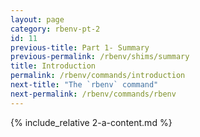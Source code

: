 ```yaml
---
layout: page
category: rbenv-pt-2
id: 11
previous-title: Part 1- Summary
previous-permalink: /rbenv/shims/summary
title: Introduction
permalink: /rbenv/commands/introduction
next-title: "The `rbenv` command"
next-permalink: /rbenv/commands/rbenv
---
```


{% include_relative 2-a-content.md %}
